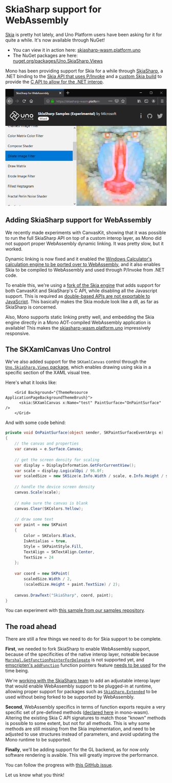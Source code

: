 # SkiaSharp support for WebAssembly

[Skia](https://skia.org/) is pretty hot lately, and Uno Platform users have been asking for it for quite a while. It's now available through NuGet!

* You can view it in action here: [skiasharp-wasm.platform.uno](https://skiasharp-wasm.platform.uno)
* The NuGet packages are here: [nuget.org/packages/Uno.SkiaSharp.Views](https://www.nuget.org/packages/Uno.SkiaSharp.Views)

Mono has been providing support for Skia for a while through [SkiaSharp](https://github.com/mono/SkiaSharp), a .NET binding to the [Skia API that uses P/Invoke](https://github.com/mono/SkiaSharp/blob/master/binding/Binding/SkiaApi.cs#L96-L97) and a [custom Skia build](https://github.com/mono/skia) to provide the [C API to allow for the .NET interop](https://github.com/mono/skia/blob/xamarin-mobile-bindings/include/c/sk_canvas.h#L18).

![SkiaSharp for WebAssembly](Assets/201906-skiasharp-demo.png)

## Adding SkiaSharp support for WebAssembly

We recently made experiments with CanvasKit, showing that it was possible to run the full SkiaSharp API on top of a custom interop layer, as Mono did not support proper WebAssembly dynamic linking. It was pretty slow, but it worked.

Dynamic linking is now fixed and it enabled the [Windows Calculator's calculation engine to be ported over to WebAssembly](https://platform.uno/a-piece-of-windows-10-is-now-running-on-webassembly-natively-on-ios-and-android/), and it also enables Skia to be compiled to WebAssembly and used through P/Invoke from .NET code.

To enable this, we're using a [fork of the Skia engine](https://github.com/unoplatform/skia) that adds support for both CanvasKit and SkiaSharp's C API, while disabling all the Javascript support. This is required as [double-based APIs are not exportable to JavaScript](https://github.com/emscripten-core/emscripten/commit/ccaf4e74fa9abf51cff8d1d4823f0b4d84bf3eab). This basically makes the Skia module look like a dll, as far as SkiaSharp is concerned.

Also, Mono supports static linking pretty well, and embedding the Skia engine directly in a Mono AOT-compiled WebAssembly application is available! This makes the [skiasharp-wasm.platform.uno](https://skiasharp-wasm.platform.uno) impressively responsive.

## The SKXamlCanvas Uno Control

We've also added support for the `SKXamlCanvas` control through the [`Uno.SkiaSharp.Views` package]([nuget.org/packages/Uno.SkiaSharp.Views](https://www.nuget.org/packages/Uno.SkiaSharp.Views)), which enables drawing using skia in a specific section of the XAML visual tree.

Here's what it looks like:

```xaml
    <Grid Background="{ThemeResource ApplicationPageBackgroundThemeBrush}">
      <skia:SKXamlCanvas x:Name="test" PaintSurface="OnPaintSurface" />
    </Grid>
```

And with some code behind:

```csharp
private void OnPaintSurface(object sender, SKPaintSurfaceEventArgs e)
{
    // the canvas and properties
    var canvas = e.Surface.Canvas;

    // get the screen density for scaling
    var display = DisplayInformation.GetForCurrentView();
    var scale = display.LogicalDpi / 96.0f;
    var scaledSize = new SKSize(e.Info.Width / scale, e.Info.Height / scale);

    // handle the device screen density
    canvas.Scale(scale);

    // make sure the canvas is blank
    canvas.Clear(SKColors.Yellow);

    // draw some text
    var paint = new SKPaint
    {
        Color = SKColors.Black,
        IsAntialias = true,
        Style = SKPaintStyle.Fill,
        TextAlign = SKTextAlign.Center,
        TextSize = 24
    };

    var coord = new SKPoint(
        scaledSize.Width / 2, 
        (scaledSize.Height + paint.TextSize) / 2);

    canvas.DrawText("SkiaSharp", coord, paint);
}
```

You can experiment with [this sample from our samples repository](https://github.com/nventive/Uno.Samples/tree/master/UI/SkiaSharpTest).

## The road ahead

There are still a few things we need to do for Skia support to be complete. 

**First**, we needed to fork SkiaSharp to enable WebAssembly support, because of the specificities of the native interop layer, noteable because [`Marshal.GetFunctionPointerForDelegate`](https://docs.microsoft.com/en-us/dotnet/api/system.runtime.interopservices.marshal.getfunctionpointerfordelegate?view=netframework-4.8) is not supported yet, and [emscripten's `addFunction`](https://emscripten.org/docs/porting/connecting_cpp_and_javascript/Interacting-with-code.html) function pointers feature [needs to be used](https://github.com/unoplatform/Uno.SkiaSharp/blob/uno/binding/SkiaSharp.Wasm/ts/SkiaSharpCanvasKit.ts#L21-L32) for the time being. 

We're [working with the SkiaSharp team](https://github.com/mono/SkiaSharp/issues/876) to add an adjustable interop layer that would enable WebAssembly support to be plugged-in at runtime, allowing proper support for packages such as [`SkiaSharp.Extended`](https://www.nuget.org/packages/SkiaSharp.Extended) to be used without being forked to be supported by WebAssembly.

**Second**, WebAssembly specifics in terms of function exports require a very specific set of pre-defined methods ([declared here](https://github.com/mono/mono/blob/8d80ccc897c678d7bdae645ca8629b0c5cc0b667/mono/mini/m2n-gen.cs#L30) in mono-wasm). Altering the existing Skia C API signatures to match those "known" methods is possible to some extent, but not for all methods. This is why some methods are still missing from the Skia implementation, and need to be adjusted to use structures instead of parameters, and avoid updating the Mono runtime to be supported.

**Finally**, we'll be adding support for the GL backend, as for now only software rendering is avaible. This will greatly improve the performance.

You can follow the progress with [this GitHub issue](https://github.com/unoplatform/uno/issues/1116).

Let us know what you think!

